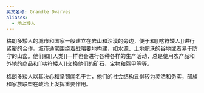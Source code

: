 ```yaml
---
英文名称: Grandle Dwarves
aliases:
  - 地上矮人
---
```

格朗多矮人的城市和国家一般建立在岩山和沙漠的旁边，便于和[[喀符矮人]]进行紧密的合作。城市通常围绕着战略要地构建，如水源、土地肥沃的谷地或者易于防守的山峦。他们和[[人类]]一样也会进行各种各样的生产活动，总是使用农产品和外地的商品和[[喀符矮人]]交换他们的矿石、宝物和盔甲等等。

格朗多矮人以其决心和坚韧闻名于世，他们的社会结构显得较为灵活和务实，部族和家族联盟在政治上发挥重要作用。